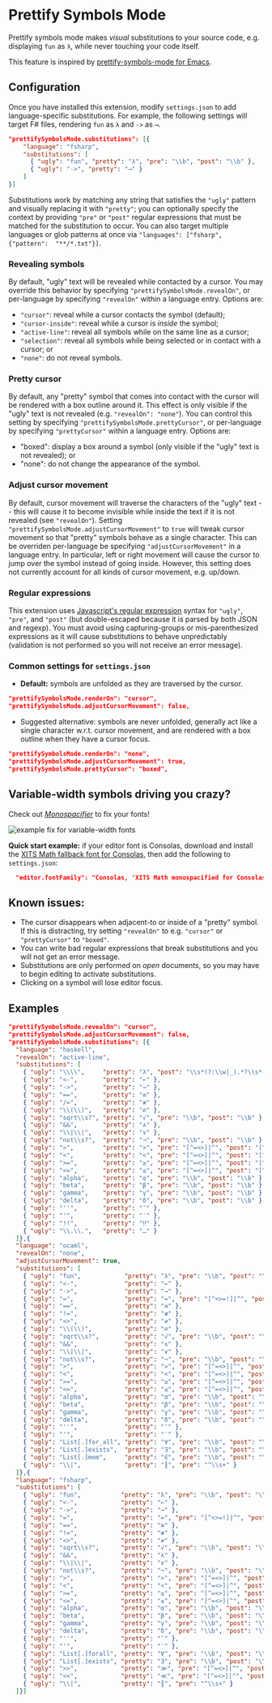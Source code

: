 # Prettify Symbols Mode

Prettify symbols mode makes *visual* substitutions to your source code, e.g. displaying `fun` as `λ`, while never touching your code itself.

This feature is inspired by [prettify-symbols-mode for Emacs](https://www.emacswiki.org/emacs/PrettySymbol).


## Configuration

Once you have installed this extension, modify  `settings.json` to add language-specific substitutions. For example, the following settings will target F# files, rendering `fun` as `λ` and `->` as `⟶`.
```json
"prettifySymbolsMode.substitutions": [{
    "language": "fsharp",
    "substitutions": [
      { "ugly": "fun", "pretty": "λ", "pre": "\\b", "post": "\\b" },
      { "ugly": "->", "pretty": "⟶" }
    ]
}]
```

Substitutions work by matching any string that satisfies the `"ugly"` pattern and visually replacing it with `"pretty"`; you can optionally specify the context by providing `"pre"` or `"post"` regular expressions that must be matched for the substitution to occur. You can also target multiple languages or glob patterns at once via `"languages": ["fsharp", {"pattern":  "**/*.txt"}]`.

### Revealing symbols

By default, "ugly" text will be revealed while contacted by a cursor. You may override this behavior by specifying `"prettifySymbolsMode.revealOn"`, or per-language by specifying `"revealOn"` within a language entry. Options are:
* `"cursor"`: reveal while a cursor contacts the symbol (default);
* `"cursor-inside"`: reveal while a cursor is *inside* the symbol;
* `"active-line"`: reveal all symbols while on the same line as a cursor;
* `"selection"`: reveal all symbols while being selected or in contact with a cursor; or
* `"none"`: do not reveal symbols.

### Pretty cursor

By default, any "pretty" symbol that comes into contact with the cursor will be rendered with a box outline around it. This effect is only visible if the "ugly" text is not revealed (e.g. `"revealOn": "none"`). You can control this setting by specifying `"prettifySymbolsMode.prettyCursor"`, or per-language by specifying `"prettyCursor"` within a language entry. Options are:
* "boxed": display a box around a symbol (only visible if the "ugly" text is not revealed); or
* "none": do not change the appearance of the symbol.

### Adjust cursor movement

By default, cursor movement will traverse the characters of the "ugly" text -- this will cause it to become invisible while inside the text if it is not revealed (see `"revealOn"`). Setting `"prettifySymbolsMode.adjustCursorMovement"` to `true` will tweak cursor movement so that "pretty" symbols behave as a single character. This can be overriden per-language be specifying `"adjustCursorMovement"` in a language entry. In particular, left or right movement will cause the cursor to jump over the symbol instead of going inside. However, this setting does not currently account for all kinds of cursor movement, e.g. up/down.

### Regular expressions

This extension uses [Javascript's regular expression](https://developer.mozilla.org/en-US/docs/Web/JavaScript/Reference/Global_Objects/RegExp) syntax for `"ugly"`, `"pre"`, and `"post"` (but double-escaped because it is parsed by both JSON and regexp). You must avoid using capturing-groups or mis-parenthesized expressions as it will cause substitutions to behave unpredictably (validation is not performed so you will not receive an error message). 

### Common settings for `settings.json`

* **Default:** symbols are unfolded as they are traversed by the cursor. 
```json
"prettifySymbolsMode.renderOn": "cursor",
"prettifySymbolsMode.adjustCursorMovement": false,
```
* Suggested alternative: symbols are never unfolded, generally act like a single character w.r.t. cursor movement, and are rendered with a box outline when they have a cursor focus. 
```json
"prettifySymbolsMode.renderOn": "none",
"prettifySymbolsMode.adjustCursorMovement": true,
"prettifySymbolsMode.prettyCursor": "boxed",
```

## Variable-width symbols driving you crazy?

Check out [*Monospacifier*](https://github.com/cpitclaudel/monospacifier) to fix your fonts!

![example fix for variable-width fonts](https://github.com/cpitclaudel/monospacifier/blob/master/demo/symbola-loop.gif?raw=true)

**Quick start example:** if your editor font is Consolas, download and install the [XITS Math fallback font for Consolas](https://github.com/cpitclaudel/monospacifier/blob/master/fonts/XITSMath_monospacified_for_Consolas.ttf?raw=true), then add the following to `settings.json`:
```json
  "editor.fontFamily": "Consolas, 'XITS Math monospacified for Consolas', 'Courier New', monospace"
```

## Known issues:

* The cursor disappears when adjacent-to or inside of a "pretty" symbol. If this is distracting, try setting `"revealOn"` to e.g. `"cursor"` or `"prettyCursor"` to `"boxed"`.
* You can write bad regular expressions that break substitutions and you will not get an error message.
* Substitutions are only performed on *open* documents, so you may have to begin editing to activate substitutions.
* Clicking on a symbol will lose editor focus.

## Examples

```json
"prettifySymbolsMode.revealOn": "cursor",
"prettifySymbolsMode.adjustCursorMovement": false,
"prettifySymbolsMode.substitutions": [{
  "language": "haskell",
  "revealOn": "active-line",
  "substitutions": [
    { "ugly": "\\\\",     "pretty": "λ", "post": "\\s*(?:\\w|_).*?\\s*->" },
    { "ugly": "<-",       "pretty": "←" },
    { "ugly": "->",       "pretty": "→" },
    { "ugly": "==",       "pretty": "≡" },
    { "ugly": "/=",       "pretty": "≢" },
    { "ugly": "\\(\\)",   "pretty": "∅" },
    { "ugly": "sqrt\\s?", "pretty": "√", "pre": "\\b", "post": "\\b" },
    { "ugly": "&&",       "pretty": "∧" },
    { "ugly": "\\|\\|",   "pretty": "∨" },
    { "ugly": "not\\s?",  "pretty": "¬", "pre": "\\b", "post": "\\b" },
    { "ugly": ">",        "pretty": ">", "pre": "[^=<>]|^", "post": "[^=<>]|$" },
    { "ugly": "<",        "pretty": "<", "pre": "[^=<>]|^", "post": "[^=<>]|$" },
    { "ugly": ">=",       "pretty": "≥", "pre": "[^=<>]|^", "post": "[^=<>]|$" },
    { "ugly": "<=",       "pretty": "≤", "pre": "[^=<>]|^", "post": "[^=<>]|$" },
    { "ugly": "alpha",    "pretty": "α", "pre": "\\b", "post": "\\b" },
    { "ugly": "beta",     "pretty": "β", "pre": "\\b", "post": "\\b" },
    { "ugly": "gamma",    "pretty": "γ", "pre": "\\b", "post": "\\b" },
    { "ugly": "delta",    "pretty": "δ", "pre": "\\b", "post": "\\b" },
    { "ugly": "''",       "pretty": "″" },
    { "ugly": "'",        "pretty": "′" },
    { "ugly": "!!",       "pretty": "‼" },
    { "ugly": "\\.\\.",   "pretty": "…" }
  ]},{
  "language": "ocaml",
  "revealOn": "none",
  "adjustCursorMovement": true,
  "substitutions": [
    { "ugly": "fun",            "pretty": "λ", "pre": "\\b", "post": "\\b" },
    { "ugly": "<-",             "pretty": "←" },
    { "ugly": "->",             "pretty": "→" },
    { "ugly": "=",              "pretty": "=", "pre": "[^<>=!]|^", "post": "[^<>=]|$" },
    { "ugly": "==",             "pretty": "≡" },
    { "ugly": "!=",             "pretty": "≢" },
    { "ugly": "<>",             "pretty": "≠" },
    { "ugly": "\\(\\)",         "pretty": "∅" },
    { "ugly": "sqrt\\s?",       "pretty": "√", "pre": "\\b", "post": "\\b" },
    { "ugly": "&&",             "pretty": "∧" },
    { "ugly": "\\|\\|",         "pretty": "∨" },
    { "ugly": "not\\s?",        "pretty": "¬", "pre": "\\b", "post": "\\b" },
    { "ugly": ">",              "pretty": ">", "pre": "[^=<>]|^", "post": "[^=<>]|$" },
    { "ugly": "<",              "pretty": "<", "pre": "[^=<>]|^", "post": "[^=<>]|$" },
    { "ugly": ">=",             "pretty": "≥", "pre": "[^=<>]|^", "post": "[^=<>]|$" },
    { "ugly": "<=",             "pretty": "≤", "pre": "[^=<>]|^", "post": "[^=<>]|$" },
    { "ugly": "alpha",          "pretty": "α", "pre": "\\b", "post": "\\b" },
    { "ugly": "beta",           "pretty": "β", "pre": "\\b", "post": "\\b" },
    { "ugly": "gamma",          "pretty": "γ", "pre": "\\b", "post": "\\b" },
    { "ugly": "delta",          "pretty": "δ", "pre": "\\b", "post": "\\b" },
    { "ugly": "''",             "pretty": "″" },
    { "ugly": "'",              "pretty": "′" },
    { "ugly": "List[.]for_all", "pretty": "∀", "pre": "\\b", "post": "\\b" },
    { "ugly": "List[.]exists",  "pretty": "∃", "pre": "\\b", "post": "\\b" },
    { "ugly": "List[.]mem",     "pretty": "∈", "pre": "\\b", "post": "\\b" },
    { "ugly": "\\|",            "pretty": "║", "pre": "^\\s+" }
  ]},{
  "language": "fsharp",
  "substitutions": [
    { "ugly": "fun",           "pretty": "λ", "pre": "\\b", "post": "\\b" },
    { "ugly": "<-",            "pretty": "←" },
    { "ugly": "->",            "pretty": "→" },
    { "ugly": "=",             "pretty": "=", "pre": "[^<>=!]|^", "post": "[^<>=]|$" },
    { "ugly": "==",            "pretty": "≡" },
    { "ugly": "!=",            "pretty": "≢" },
    { "ugly": "<>",            "pretty": "≠" },
    { "ugly": "sqrt\\s?",      "pretty": "√", "pre": "\\b", "post": "\\b" },
    { "ugly": "&&",            "pretty": "∧" },
    { "ugly": "\\|\\|",        "pretty": "∨" },
    { "ugly": "not\\s?",       "pretty": "¬", "pre": "\\b", "post": "\\b" },
    { "ugly": ">",             "pretty": ">", "pre": "[^=<>]|^", "post": "[^=<>]|$" },
    { "ugly": "<",             "pretty": "<", "pre": "[^=<>]|^", "post": "[^=<>]|$" },
    { "ugly": ">=",            "pretty": "≥", "pre": "[^=<>]|^", "post": "[^=<>]|$" },
    { "ugly": "<=",            "pretty": "≤", "pre": "[^=<>]|^", "post": "[^=<>]|$" },
    { "ugly": "alpha",         "pretty": "α", "pre": "\\b", "post": "\\b" },
    { "ugly": "beta",          "pretty": "β", "pre": "\\b", "post": "\\b" },
    { "ugly": "gamma",         "pretty": "γ", "pre": "\\b", "post": "\\b" },
    { "ugly": "delta",         "pretty": "δ", "pre": "\\b", "post": "\\b" },
    { "ugly": "''",            "pretty": "″" },
    { "ugly": "'",             "pretty": "′" },
    { "ugly": "List[.]forall", "pretty": "∀", "pre": "\\b", "post": "\\b" },
    { "ugly": "List[.]exists", "pretty": "∃", "pre": "\\b", "post": "\\b" },
    { "ugly": ">>",            "pretty": "≫", "pre": "[^=<>]|^", "post": "[^=<>]|$" },
    { "ugly": "<<",            "pretty": "≪", "pre": "[^=<>]|^", "post": "[^=<>]|$" },
    { "ugly": "\\|",           "pretty": "║", "pre": "^\\s+" }
  ]}]
```
